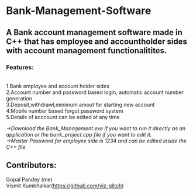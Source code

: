 # Bank-Management-Software
A  Bank account management software made in C++ that has employee and accountholder sides with account management functionalitites.
-
<h3>Features:</h3><br>
1.Bank employee and account holder sides<br>
2.Account number and password based login, automatic account number generation<br>
3.Deposit,withdrawl,minimum amout for starting new account<br>
4.Mobile number based forgot password system<br>
5.Details of acccount can be edited at any time<br>

*->Download the Bank_Management.exe if you want to run it directly as an application or the bank_project.cpp file if you want to edit it.*<br>
*->Master Password for employee side is 1234 and can be edited inside the C++ file*<br>

Contributors:
-
Gopal Pandey (me)<br>
Vismit Kumbhalkar(https://github.com/viz-glitch)<br>


